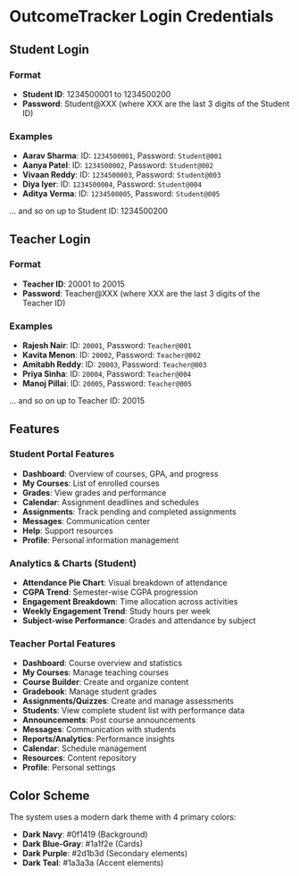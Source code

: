 # OutcomeTracker Login Credentials

## Student Login

### Format
- **Student ID**: 1234500001 to 1234500200
- **Password**: Student@XXX (where XXX are the last 3 digits of the Student ID)

### Examples
- **Aarav Sharma**: ID: `1234500001`, Password: `Student@001`
- **Aanya Patel**: ID: `1234500002`, Password: `Student@002`
- **Vivaan Reddy**: ID: `1234500003`, Password: `Student@003`
- **Diya Iyer**: ID: `1234500004`, Password: `Student@004`
- **Aditya Verma**: ID: `1234500005`, Password: `Student@005`

... and so on up to Student ID: 1234500200

## Teacher Login

### Format
- **Teacher ID**: 20001 to 20015
- **Password**: Teacher@XXX (where XXX are the last 3 digits of the Teacher ID)

### Examples
- **Rajesh Nair**: ID: `20001`, Password: `Teacher@001`
- **Kavita Menon**: ID: `20002`, Password: `Teacher@002`
- **Amitabh Reddy**: ID: `20003`, Password: `Teacher@003`
- **Priya Sinha**: ID: `20004`, Password: `Teacher@004`
- **Manoj Pillai**: ID: `20005`, Password: `Teacher@005`

... and so on up to Teacher ID: 20015

## Features

### Student Portal Features
- **Dashboard**: Overview of courses, GPA, and progress
- **My Courses**: List of enrolled courses
- **Grades**: View grades and performance
- **Calendar**: Assignment deadlines and schedules
- **Assignments**: Track pending and completed assignments
- **Messages**: Communication center
- **Help**: Support resources
- **Profile**: Personal information management

### Analytics & Charts (Student)
- **Attendance Pie Chart**: Visual breakdown of attendance
- **CGPA Trend**: Semester-wise CGPA progression
- **Engagement Breakdown**: Time allocation across activities
- **Weekly Engagement Trend**: Study hours per week
- **Subject-wise Performance**: Grades and attendance by subject

### Teacher Portal Features
- **Dashboard**: Course overview and statistics
- **My Courses**: Manage teaching courses
- **Course Builder**: Create and organize content
- **Gradebook**: Manage student grades
- **Assignments/Quizzes**: Create and manage assessments
- **Students**: View complete student list with performance data
- **Announcements**: Post course announcements
- **Messages**: Communication with students
- **Reports/Analytics**: Performance insights
- **Calendar**: Schedule management
- **Resources**: Content repository
- **Profile**: Personal settings

## Color Scheme
The system uses a modern dark theme with 4 primary colors:
- **Dark Navy**: #0f1419 (Background)
- **Dark Blue-Gray**: #1a1f2e (Cards)
- **Dark Purple**: #2d1b3d (Secondary elements)
- **Dark Teal**: #1a3a3a (Accent elements)